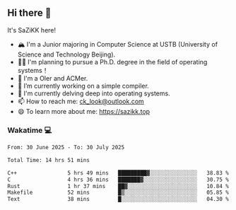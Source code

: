 ## Hi there 👋

It's SaZiKK here!

- 🏔️ I'm a Junior majoring in Computer Science  at USTB (University of Science and Technology Beijing).
- 🧑‍🎓 I'm planning to pursue a Ph.D. degree in the field of operating systems！
- 🚀 I'm a OIer and ACMer.
- 🔭 I’m currently working on a simple compiler.
- 🌱 I'm currently delving deep into operating systems.
- 📫 How to reach me: ck_look@outlook.com
- 😄 To learn more about me: https://sazikk.top

  
<!--
**SaZiKK/SaZiKK** is a ✨ _special_ ✨ repository because its `README.md` (this file) appears on your GitHub profile.

Here are some ideas to get you started:

- 🔭 I’m currently working on ...
- 🌱 I’m currently learning ...
- 👯 I’m looking to collaborate on ...
- 🤔 I’m looking for help with ...
- 💬 Ask me about ...
- 📫 How to reach me: ...
- 😄 Pronouns: ...
- ⚡ Fun fact: ...
-->

### Wakatime 💻

<!--START_SECTION:waka-->

```txt
From: 30 June 2025 - To: 30 July 2025

Total Time: 14 hrs 51 mins

C++                5 hrs 49 mins   █████████▓░░░░░░░░░░░░░░░   38.83 %
C                  4 hrs 36 mins   ███████▓░░░░░░░░░░░░░░░░░   30.75 %
Rust               1 hr 37 mins    ██▓░░░░░░░░░░░░░░░░░░░░░░   10.84 %
Makefile           52 mins         █▒░░░░░░░░░░░░░░░░░░░░░░░   05.85 %
Text               38 mins         █░░░░░░░░░░░░░░░░░░░░░░░░   04.30 %
```

<!--END_SECTION:waka-->
